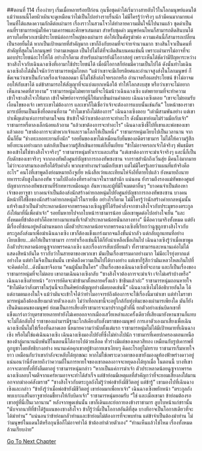 ##ตอนที่ 114 เรื่องง่ายๆ
เริ่มเมื่อหลายร้อยปีก่อน กุนซือชุดดำได้เริ่มวางสายลับไว้ในโลกมนุษย์แดนใต้ แม้ว่าแผนนี้โดยผิวเผินจะดูเหมือนว่าไม่เป็นไปอย่างราบรื่นนัก ไม่มีใครรู้ว่าจริงๆ แล้วมีคนมากมายแค่ไหนที่ได้แสดงความภักดีต่อเผ่ามาร เรื่องราวในสวนโจวได้ทำลายความมั่นใจนี้ไปนานแล้ว
ชุดดำเป็นคนที่ราชามารหนุ่มให้ความเคารพและศึกษาเสมอมา สำหรับชุดดำ มนุษย์คนไหนก็สามารถติดสินบนได้ ตราบใดที่พวกเขามีประโยชน์ต่อการใหญ่ของเผ่ามาร ต่อให้เป็นศัตรูฆ่าพ่อ ความแค้นนี้ก็สามารถเปลี่ยนเป็นรอยยิ้มได้ หากเป็นเป้าหมายที่สำคัญมาก เขาก็ถึงกับยอมที่จะจ่ายจำนวนมาก
ซางสินโจวเป็นคนที่สำคัญที่สุดในโลกมนุษย์ ว่าตามเหตุผล เป็นไปไม่ได้ที่จะติดสินบนคนเช่นนี้ เพราะเผ่ามารไม่อาจที่จะมอบประโยชน์อะไรให้ได้ อย่างไรก็ตาม สำหรับเผ่ามารยังมีโอกาสอยู่ เพราะเห็นได้ชัดว่ามีปัญหาระหว่างซางสิงโจวกับเฉินฉางเซิงที่เอามาใช้ประโยชน์ได้
เมื่อมีโอกาสก็ย่อมมีความเป็นไปได้ ดังนั้นทำไมเฉินฉางเซิงถึงได้มั่นใจนักว่าราชามารหนุ่มโกหก
“แม้ว่าเขาจะมีเกียรติยศและอำนาจสูงส่งในโลกมนุษย์ ก็ชัดเจนว่าเขาเป็นกังวลเรื่องเจ้าตลอดมา นี่ไม่ใช่สิ่งล่อใจหรอกหรือ อำนาจหรือผลประโยชน์ ข้าไม่อาจมอบให้กับเขาได้ แต่ข้าสามารถให้สัญญาที่จะแบ่งแยกเหนือใต้ ทำให้โลกสงบสุข หรือว่าเขาจะไม่อยากเห็นอนาคตที่สวยงาม”
ราชามารหนุ่มไม่พยายามที่จะโน้มน้าวเฉินฉางเซิง แต่พยายามที่จะทำความเข้าใจซางสิงโจวให้มาก เข้าใจศิษย์อาจารย์คู่นี้ให้มากขึ้นผ่านคำตอบ
เฉินฉางเซิงตอบ “เขาจะไม่ยอมรับเงื่อนไขของเจ้า เพราะเขาไม่ต้องการ และเขาก็ไม่เชื่อว่าเจ้าจะต้องการแบบนั้นเช่นกัน”
ใบหน้าของราชามารเปลี่ยนเป็นแข็งทื่อตอนที่ถาม “ทำไมเขาถึงไม่ต้องการ”
เฉินฉางเซิงตอบ “เต๋ามีสามพันอย่าง แต่เขาบำเพ็ญเต๋าแห่งการทำตามใจตน ข้าเข้าใจดีว่าเขาต้องการจะทำอะไร ดังนั้นเขาย่อมไม่ร่วมมือกับเจ้า”
ราชามารหรี่ตาลงเล็กน้อยแล้วถาม “แล้วเขาต้องการจะทำอะไร”
เฉินฉางเซิงชี้ไปที่เขาและพ่อของเขาแล้วตอบ “เขาต้องการจะฆ่าพวกเจ้าและรวมโลกให้เป็นหนึ่ง”
ราชามารหนุ่มเงียบไปเป็นเวลานาน จากนั้นก็ยิ้ม “ช่างทะเยอทะยานยิ่งนัก”
รอยยิ้มของเขาไม่เหมือนกับยิ้มของอดีตราชามาร ไม่ได้ให้ความรู้สึกหยิ่งทะนงอย่างมาก แต่กลับเป็นความรู้สึกเขินอายแต่ก็เย็นเยียบ
“ข้าไม่อาจหรอกเจ้าได้จริงๆ พันธมิตรของเข้าไม่ใช่ซางสิงโจวจริงๆ”
ราชามารหนุ่มหัวเราะและเสริม “แต่เขาต้องการจะฆ่าเจ้าจริงๆ และนี่ก็เป็นกับดักของเขาจริงๆ จากกองทัพถึงศูนย์บัญชาการกองทัพซงซาน จากราชสำนักถึงเวิ่นสุ่ย มีคนโง่มากมาย ไม่ว่าจะอาสามาเองหรือได้รับคำสั่ง พวกเขาทำงานร่วมมือกับเขา แต่ไม่มีใครรู้เลยว่าแผนที่แท้จริงคืออะไร”
คนโง่ที่เขาพูดถึงย่อมหมายถึงจูเยี่ย หนิงสือเว่ยและเทียนไห่จังอีที่ตายไปแล้ว ยังหมายถึงนายทหารระดับสูงในกองทัพ รวมไปถึงอ๋องที่ทรงอำนาจในราชสำนัก แน่นอน ยังรวมถึงรองแม่ทัพของศูนย์บัญชาการกองทัพซงซานที่รักทหารเหมือนลูก อันหวาและผู้ที่มีใจเมตตาอื่นๆ
“บางคนจำเป็นต้องหาเจ้าของยาจูซา บางคนจำเป็นต้องส่งนักสร้างค่ายกลหนุ่มไปยังศูนย์บัญชาการกองทัพซงซาน บางคนมีหน้าที่ใส่ชื่อของนักสร้างค่ายกลหนุ่มไว้ในรายชื่อ อย่างไรก็ตาม ไม่มีใครรู้ว่านักสร้างค่ายกลหนุ่มนั้นแท้จริงแล้วเป็นตัวประหลาดน้อยจากพรรคฉางเซิงฉูซูที่ได้รับคำสั่งจากซางสิงโจวกับประมุขรองตระกูลถังให้มาที่นี่เพื่อฆ่าเจ้า”
รอยยิ้มหายไปจากใบหน้าราชามารน้อย เมื่อเขาพูดต่อไปอย่างใจเย็น “และทั้งหมดที่ข้าต้องทำก็คือหาทางมาแทนที่เจ้าตัวประหลาดน้อยนั่นกลางทาง”
นี่คือความจริงทั้งหมด แต่ยังมีเรื่องที่ซ่อนอยู่หลังม่านหมอก เมื่อตัวประหลาดน้อยจากพรรคฉางเซิงที่เรียกว่าฉูซูถูกซางสิงโจวกับตระกูลถังส่งมาเพื่อฆ่าเฉินฉางเซิง เขาก็ต้องแข็งแกร่งมากจนถึงขั้นน่ากลัว แต่กลับถูกแทนที่อย่างเงียบเชียบ...ต่อให้เป็นราชามาร การทำเรื่องเช่นนี้ได้ก็ยังน่าเหลือเชื่อเกินไป
เฉินฉางเซิงรู้ว่าเมื่อเขาพูดถึงตัวประหลาดน้อยฉูซูจากพรรคฉางเซิง และเรื่องการสับเปลี่ยนตัว ทั้งราชามารและหนานเค่อไม่ได้แสดงสีหน้าอันใด ราวกับว่าในสายตาของพวกเขา มันเป็นเรื่องธรรมดาอย่างมาก ไม่มีอะไรยุ่งยากแต่อย่างใด แต่ทำไมจึงเป็นเช่นนั้น
เขาคิดถึงความเป็นไปได้บางอย่าง แต่เขาก็รู้สึกว่ามันเหลวไหลเกินไปที่จะคิดต่อไป...ดังนั้นเขาจึงถาม
“คนผู้นั้นเป็นใคร”
เป็นเรื่องของเฉินฉางเซิงที่จะถาม และก็เป็นเรื่องของราชามารหนุ่มที่จะไม่ตอบ
เขาถามเฉินฉางเซิงกลับ “ซางสิงโจวต้องการจะฆ่าเจ้า เจ้าไม่เศร้าบ้างหรือ”
เฉินฉางเซิงส่ายหน้า “อาจารย์คิดจะฆ่าข้ามาตั้งหลายครั้งแล้ว ข้าชินแล้วล่ะ”
ราชามารหนุ่มถอนหายใจ “ข้าไม่คิดว่าสังฆราชในรุ่นนี้จะเป็นศิษย์กตัญญูอย่างมืดบอดเช่นนี้”
เฉินฉางเซิงไม่ได้อธิบายอันใด ได้แต่ถามตนเองในใจ แม้ว่ามันจะเข้าใจได้ว่าทำไมอาจารย์ถึงต้องการจะใช้เรื่องนี้มาฆ่าเขา แต่ทำไมราชามารหนุ่มถึงต้องเสี่ยงมาด้วยตัวเองเล่า
ไม่ว่าเทือกเขานี้จะอยู่ใกล้กับทุ่งหิมะของเผ่ามารเพียงใด มันก็ยังเป็นดินแดนของมนุษย์ ย่อมเป็นการเสี่ยงที่ราชามารจะมาปรากฏตัวที่นี่ ยกตัวอย่างเช่นบิดาเขาที่แข็งแกร่งกว่าบุตรชายหลายท่ายังไม่เคยออกจากเมืองเสวี่ยเหล่าและครั้งเดียวที่เสียงมายังหานซานก็แทบจะไม่ได้กลับไป
ราชาของเผ่ามารมีฐานะใกล้เคียงกับสังฆราชของมนุษย์ การเอาตัวเองมาเสี่ยงเพื่อเฉินฉางเซิงนั้นไม่ใช่เรื่องที่ฉลาดเลย
นี่หมายความว่านับตั้งแต่แรก ราชามารหนุ่มไม่ได้มีเป้าหมายที่เฉินฉางเซิง หรือไม่ใช่แค่เฉินฉางเซิง
เฉินฉางเซิงมองไปยังที่ซึ่งไม่ห่างไปนัก
ราชามารที่เคยปกครองตอนเหนือของต้าลู่มานานนับพันปีในตอนนี้ได้อาบไปด้วยเลือด ทั่วร่างมีแต่ของเหลวสีทอง เหมือนกับรูปเคารพที่ถูกบูชาโดยลัทธิบางอย่าง
หนานเค่อคุกเขาอยู่ข้างกายเขาเงียบๆ คิดอะไรอยู่ไม่ทราบ
ราชามารเริ่มหายใจยาว เหมือนกับว่าเขากำลังจะหลับได้ทุกขณะ หากไม่ใช่เพราะดวงตาของเขายังมองดูท้องฟ้าพร่างดาวอยู่ แน่นอนว่านี่ยังหายถึงว่าความถี่ในการหายใจของเขาลดลงอาจจะหยุดลงได้ทุกเมื่อ ในตอนนี้ บางทีเขาอาจจะตายทั้งที่ยังลืมตาอยู่
ราชามารหนุ่มกล่าว “หากเป็นแค่การฆ่าเจ้า ตัวประหลาดน้อยฉูซูจากพรรคฉางเซิงลอบโจมตีจากแคร่หามอาจจะทำได้สำเร็จ แต่ข้าย่อมมีเหตุผลที่สำคัญกว่าที่จะยอมเสี่ยงลงใต้มานอกจากฆ่าองค์สังฆราช”
“ซางสิงโจวกับตระกูลถังไม่รู้ว่าพ่อข้ายังมีชีวิตอยู่ แต่ข้ารู้”
เขามองไปที่เฉินฉางเซิงและกล่าว “ข้ายังรู้ว่าเมื่อพ่อข้ายังมีชีวิตอยู่ เขาย่อมมาเพื่อหาเจ้า”
เฉินฉางเซิงพยักหน้า “ตระกูลถังพบเบาะแสในยาจูซาย่อมชี้ทางให้กับบิดาเจ้า”
ราชามารหนุ่มยอมรับ “ใช่ และเมื่อเขามา ข้าย่อมต้องรอเขาอยู่ที่นี่เป็นเวลานาน”
หลังจากพูดเช่นนั้น เขาก็เดินและย่อกายลงข้างราชามาร ลูบใบหน้าแก่ชรานั้น
“นับจากนาทีที่ข้าได้รู้แผนของซางสิงโจว ข้าก็รู้ว่านี่เป็นโอกาสอันดีที่สุด บางทีอาจเป็นโอกาสเดียวที่จะได้ฆ่าท่าน”
“แน่นอนว่าข้าย่อมกลัวท่านและข้าย่อมไม่ต้องการที่จะพบท่าน แต่ข้าจำเป็นต้องฆ่าท่าน ไม่ว่ามนุษย์ในแดนใต้หรือกุนซือก็ไม่อาจทำได้ ข้าต้องทำด้วยตัวเอง”
“ท่านเห็นแล้วใช่ไหม เรื่องทั้งหมดล้วนเรียบง่าย”


[Go To Next Chapter]( ./787.md)